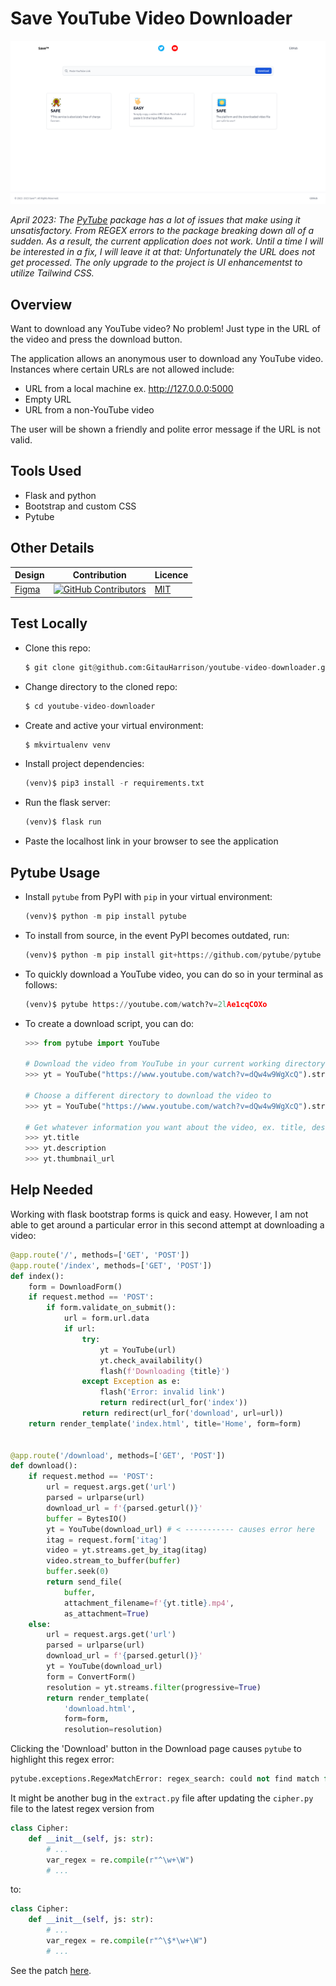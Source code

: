 # Save YouTube Video Downloader

![save](app/static/images/save.png)

_April 2023: The [PyTube](https://pytube3.readthedocs.io/en/latest/) package has a lot of issues that make using it unsatisfactory. From REGEX errors to the package breaking down all of a sudden. As a result, the current application does not work. Until a time I will be interested in a fix, I will leave it at that: Unfortunately the URL does not get processed. The only upgrade to the project is UI enhancementst to utilize Tailwind CSS._

## Overview
Want to download any YouTube video? No problem! Just type in the URL of the video and press the download button.

The application allows an anonymous user to download any YouTube video. Instances where certain URLs are not allowed include:
- URL from a local machine ex. http://127.0.0.0:5000
- Empty URL
- URL from a non-YouTube video

The user will be shown a friendly and polite error message if the URL is not valid.

## Tools Used

- Flask and python
- Bootstrap and custom CSS
- Pytube

## Other Details

| Design    |  Contribution   | Licence |
| --- | --- |  --- |
|  [Figma](https://www.figma.com/proto/TAHwcWIrhvHNMvqmjQBkV1/bold-YT-downloader?node-id=0%3A3&scaling=min-zoom&page-id=0%3A1&starting-point-node-id=4%3A31)   |  [![GitHub Contributors](https://img.shields.io/github/contributors/GitauHarrison/youtube-video-downloader)](https://github.com/GitauHarrison/youtube-video-downloader/graphs/contributors)   | [MIT](LICENCE) |


## Test Locally

- Clone this repo:

    ```python
    $ git clone git@github.com:GitauHarrison/youtube-video-downloader.git
    ```

- Change directory to the cloned repo:

    ```python
    $ cd youtube-video-downloader
    ```

- Create and active your virtual environment:

    ```python
    $ mkvirtualenv venv
    ```

- Install project dependencies:

    ```python
    (venv)$ pip3 install -r requirements.txt
    ```

- Run the flask server:

    ```python
    (venv)$ flask run
    ```

- Paste the localhost link in your browser to see the application

## Pytube Usage

- Install `pytube` from PyPI with `pip` in your virtual environment:

    ```python
    (venv)$ python -m pip install pytube
    ```

- To install from source, in the event PyPI becomes outdated, run:

    ```python
    (venv)$ python -m pip install git+https://github.com/pytube/pytube
    ```

- To quickly download a YouTube video, you can do so in your terminal as follows:

    ```python
    (venv)$ pytube https://youtube.com/watch?v=2lAe1cqCOXo
    ```

- To create a download script, you can do:

    ```python
    >>> from pytube import YouTube

    # Download the video from YouTube in your current working directory
    >>> yt = YouTube("https://www.youtube.com/watch?v=dQw4w9WgXcQ").streams.get_highest_resolution().download()

    # Choose a different directory to download the video to
    >>> yt = YouTube("https://www.youtube.com/watch?v=dQw4w9WgXcQ").streams.get_highest_resolution().download("/path/to/download/location")

    # Get whatever information you want about the video, ex. title, description, etc.
    >>> yt.title
    >>> yt.description
    >>> yt.thumbnail_url
    ```

## Help Needed

Working with flask bootstrap forms is quick and easy. However, I am not able to get around a particular error in this second attempt at downloading a video:

```python
@app.route('/', methods=['GET', 'POST'])
@app.route('/index', methods=['GET', 'POST'])
def index():
    form = DownloadForm()
    if request.method == 'POST':
        if form.validate_on_submit():
            url = form.url.data
            if url:
                try:
                    yt = YouTube(url)
                    yt.check_availability()
                    flash(f'Downloading {title}')
                except Exception as e:
                    flash('Error: invalid link')
                    return redirect(url_for('index'))
                return redirect(url_for('download', url=url))
    return render_template('index.html', title='Home', form=form)


@app.route('/download', methods=['GET', 'POST'])
def download():
    if request.method == 'POST':
        url = request.args.get('url')
        parsed = urlparse(url)
        download_url = f'{parsed.geturl()}'
        buffer = BytesIO()
        yt = YouTube(download_url) # < ----------- causes error here
        itag = request.form['itag']
        video = yt.streams.get_by_itag(itag)
        video.stream_to_buffer(buffer)
        buffer.seek(0)
        return send_file(
            buffer,
            attachment_filename=f'{yt.title}.mp4',
            as_attachment=True)
    else:
        url = request.args.get('url')
        parsed = urlparse(url)
        download_url = f'{parsed.geturl()}'
        yt = YouTube(download_url)
        form = ConvertForm()        
        resolution = yt.streams.filter(progressive=True)
        return render_template(
            'download.html',            
            form=form,
            resolution=resolution)
```

Clicking the 'Download' button in the Download page causes `pytube` to highlight this regex error:

```python
pytube.exceptions.RegexMatchError: regex_search: could not find match for (?:v=|\/)([0-9A-Za-z_-]{11}).*
```

It might be another bug in the `extract.py` file after updating the `cipher.py` file to the latest regex version from

```python
class Cipher:
    def __init__(self, js: str):
        # ...
        var_regex = re.compile(r"^\w+\W")
        # ...
```

to:

```python
class Cipher:
    def __init__(self, js: str):
        # ...
        var_regex = re.compile(r"^\$*\w+\W")
        # ...
```

See the patch [here](https://github.com/pytube/pytube/issues/1199).